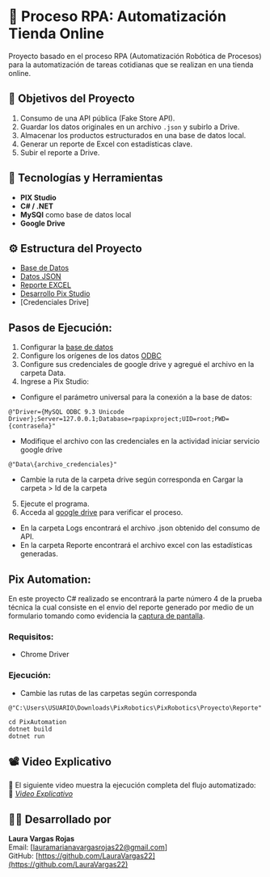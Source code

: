 # 🤖 Proceso RPA: Automatización Tienda Online
Proyecto basado en el proceso RPA (Automatización Robótica de Procesos) para la automatización de tareas cotidianas que se realizan en una tienda online.

## 🚀 Objetivos del Proyecto

1. Consumo de una API pública (Fake Store API).
2. Guardar los datos originales en un archivo `.json` y subirlo a Drive.
3. Almacenar los productos estructurados en una base de datos local.
4. Generar un reporte de Excel con estadísticas clave.
5. Subir el reporte a Drive.

## 🧰 Tecnologías y Herramientas

- **PIX Studio**
- **C# / .NET**
- **MySQl** como base de datos local
- **Google Drive**

## ⚙️ Estructura del Proyecto
- [Base de Datos](./db/ddl.sql)
- [Datos JSON](./Proyecto/Json/Productos_2025-06-19_200817.json)
- [Reporte EXCEL](./Proyecto/Reporte/Reporte_2025-06-19_200844.xlsx)
- [Desarrollo Pix Studio](./Proyecto/Framework/RequestProducts.pix)
- [Credenciales Drive]

## Pasos de Ejecución:
1. Configurar la [base de datos](./db/ddl.sql)
2. Configure los orígenes de los datos [ODBC](https://youtu.be/qltVns9_3BM)
3. Configure sus credenciales de google drive y agregué el archivo en la carpeta Data.
4. Ingrese a Pix Studio:
- Configure el parámetro universal para la conexión a la base de datos:
```
@"Driver={MySQL ODBC 9.3 Unicode Driver};Server=127.0.0.1;Database=rpapixproject;UID=root;PWD={contraseña}"
```
- Modifique el archivo con las credenciales en la actividad iniciar servicio google drive
```
@"Data\{archivo_credenciales}"
```
- Cambie la ruta de la carpeta drive según corresponda en Cargar la carpeta > Id de la carpeta
5. Ejecute el programa.
6. Acceda al [google drive](https://drive.google.com/drive/folders/1hKAi4wDOWtIMyarSNdoQBj9hZnZsn3qh?usp=drive_link) para verificar el proceso.
- En la carpeta Logs encontrará el archivo .json obtenido del consumo de API.
- En la carpeta Reporte encontrará el archivo excel con las estadísticas generadas.

## Pix Automation:
En este proyecto C# realizado se encontrará la parte número 4 de la prueba técnica la cual consiste en el envio del reporte generado por medio de un formulario tomando como evidencia la [captura de pantalla](./Proyecto/Evidencias/Evidencia_2025-06-23_210501.png).

### Requisitos:
- Chrome Driver

### Ejecución:
- Cambie las rutas de las carpetas según corresponda
```
@"C:\Users\USUARIO\Downloads\PixRobotics\PixRobotics\Proyecto\Reporte"
```
```
cd PixAutomation
dotnet build
dotnet run
```

## 📽️ Video Explicativo

🎥 El siguiente video muestra la ejecución completa del flujo automatizado:  
📎 *[Video Explicativo](https://www.canva.com/design/DAGq2TTcyOY/t6Nt74vpg6Na5SP27sgcFA/edit?utm_content=DAGq2TTcyOY&utm_campaign=designshare&utm_medium=link2&utm_source=sharebutton)*

## 👩‍💻 Desarrollado por

**Laura Vargas Rojas**  
Email: [lauramarianavargasrojas22@gmail.com]  
GitHub: [https://github.com/LauraVargas22](https://github.com/LauraVargas22)